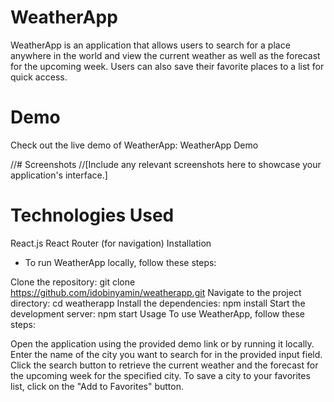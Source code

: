 # WeatherApp
WeatherApp is an application that allows users to search for a place anywhere in the world and view the current weather as well as the forecast for the upcoming week. Users can also save their favorite places to a list for quick access.

# Demo
Check out the live demo of WeatherApp: WeatherApp Demo

//# Screenshots
//[Include any relevant screenshots here to showcase your application's interface.]

# Technologies Used
React.js
React Router (for navigation)
Installation
* To run WeatherApp locally, follow these steps:

Clone the repository: git clone https://github.com/idobinyamin/weatherapp.git
Navigate to the project directory: cd weatherapp
Install the dependencies: npm install
Start the development server: npm start
Usage
To use WeatherApp, follow these steps:

Open the application using the provided demo link or by running it locally.
Enter the name of the city you want to search for in the provided input field.
Click the search button to retrieve the current weather and the forecast for the upcoming week for the specified city.
To save a city to your favorites list, click on the "Add to Favorites" button.
